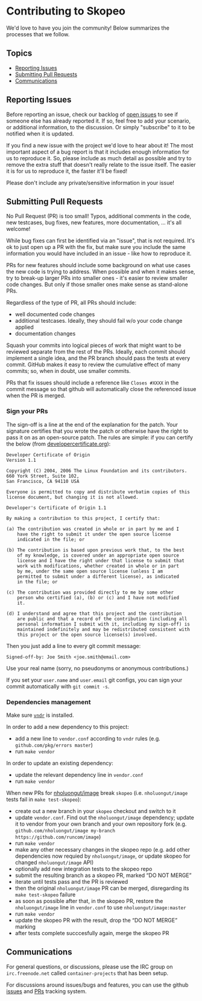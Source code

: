 # Contributing to Skopeo

We'd love to have you join the community! Below summarizes the processes
that we follow.

## Topics

* [Reporting Issues](#reporting-issues)
* [Submitting Pull Requests](#submitting-pull-requests)
* [Communications](#communications)
<!--
* [Becoming a Maintainer](#becoming-a-maintainer)
-->

## Reporting Issues

Before reporting an issue, check our backlog of 
[open issues](https://github.com/nholuongut/skopeo/issues)
to see if someone else has already reported it. If so, feel free to add
your scenario, or additional information, to the discussion. Or simply 
"subscribe" to it to be notified when it is updated.

If you find a new issue with the project we'd love to hear about it! The most
important aspect of a bug report is that it includes enough information for
us to reproduce it. So, please include as much detail as possible and try
to remove the extra stuff that doesn't really relate to the issue itself.
The easier it is for us to reproduce it, the faster it'll be fixed!

Please don't include any private/sensitive information in your issue!

## Submitting Pull Requests

No Pull Request (PR) is too small! Typos, additional comments in the code,
new testcases, bug fixes, new features, more documentation, ... it's all 
welcome!

While bug fixes can first be identified via an "issue", that is not required.
It's ok to just open up a PR with the fix, but make sure you include the same
information you would have included in an issue - like how to reproduce it.

PRs for new features should include some background on what use cases the
new code is trying to address. When possible and when it makes sense, try to break-up
larger PRs into smaller ones - it's easier to review smaller
code changes. But only if those smaller ones make sense as stand-alone PRs.

Regardless of the type of PR, all PRs should include:
* well documented code changes
* additional testcases. Ideally, they should fail w/o your code change applied
* documentation changes

Squash your commits into logical pieces of work that might want to be reviewed
separate from the rest of the PRs. Ideally, each commit should implement a single
idea, and the PR branch should pass the tests at every commit.  GitHub makes it easy
to review the cumulative effect of many commits; so, when in doubt, use smaller commits.

PRs that fix issues should include a reference like `Closes #XXXX` in the
commit message so that github will automatically close the referenced issue
when the PR is merged.

<!--
All PRs require at least two LGTMs (Looks Good To Me) from maintainers.
-->

### Sign your PRs

The sign-off is a line at the end of the explanation for the patch. Your
signature certifies that you wrote the patch or otherwise have the right to pass
it on as an open-source patch. The rules are simple: if you can certify
the below (from [developercertificate.org](http://developercertificate.org/)):

```
Developer Certificate of Origin
Version 1.1

Copyright (C) 2004, 2006 The Linux Foundation and its contributors.
660 York Street, Suite 102,
San Francisco, CA 94110 USA

Everyone is permitted to copy and distribute verbatim copies of this
license document, but changing it is not allowed.

Developer's Certificate of Origin 1.1

By making a contribution to this project, I certify that:

(a) The contribution was created in whole or in part by me and I
    have the right to submit it under the open source license
    indicated in the file; or

(b) The contribution is based upon previous work that, to the best
    of my knowledge, is covered under an appropriate open source
    license and I have the right under that license to submit that
    work with modifications, whether created in whole or in part
    by me, under the same open source license (unless I am
    permitted to submit under a different license), as indicated
    in the file; or

(c) The contribution was provided directly to me by some other
    person who certified (a), (b) or (c) and I have not modified
    it.

(d) I understand and agree that this project and the contribution
    are public and that a record of the contribution (including all
    personal information I submit with it, including my sign-off) is
    maintained indefinitely and may be redistributed consistent with
    this project or the open source license(s) involved.
```

Then you just add a line to every git commit message:

    Signed-off-by: Joe Smith <joe.smith@email.com>

Use your real name (sorry, no pseudonyms or anonymous contributions.)

If you set your `user.name` and `user.email` git configs, you can sign your
commit automatically with `git commit -s`.

### Dependencies management

Make sure [`vndr`](https://github.com/LK4D4/vndr) is installed.

In order to add a new dependency to this project:

- add a new line to `vendor.conf` according to `vndr` rules (e.g. `github.com/pkg/errors master`)
- run `make vendor`

In order to update an existing dependency:

- update the relevant dependency line in `vendor.conf`
- run `make vendor`

When new PRs for [nholuongut/image](https://github.com/nholuongut/image) break `skopeo` (i.e. `nholuongut/image` tests fail in `make test-skopeo`):

- create out a new branch in your `skopeo` checkout and switch to it
- update `vendor.conf`. Find out the `nholuongut/image` dependency; update it to vendor from your own branch and your own repository fork (e.g. `github.com/nholuongut/image my-branch https://github.com/runcom/image`)
- run `make vendor`
- make any other necessary changes in the skopeo repo (e.g. add other dependencies now requied by `nholuongut/image`, or update skopeo for changed `nholuongut/image` API)
- optionally add new integration tests to the skopeo repo
- submit the resulting branch as a skopeo PR, marked “DO NOT MERGE”
- iterate until tests pass and the PR is reviewed
- then the original `nholuongut/image` PR can be merged, disregarding its `make test-skopeo` failure
- as soon as possible after that, in the skopeo PR, restore the `nholuongut/image` line in `vendor.conf` to use `nholuongut/image:master`
- run `make vendor`
- update the skopeo PR with the result, drop the “DO NOT MERGE” marking
- after tests complete succcesfully again, merge the skopeo PR

## Communications

For general questions, or discussions, please use the 
IRC group on `irc.freenode.net` called `container-projects`
that has been setup.

For discussions around issues/bugs and features, you can use the github
[issues](https://github.com/nholuongut/skopeo/issues)
and
[PRs](https://github.com/nholuongut/skopeo/pulls)
tracking system.

<!--
## Becoming a Maintainer

To become a maintainer you must first be nominated by an existing maintainer.
If a majority (>50%) of maintainers agree then the proposal is adopted and
you will be added to the list.

Removing a maintainer requires at least 75% of the remaining maintainers
approval, or if the person requests to be removed then it is automatic.
Normally, a maintainer will only be removed if they are considered to be
inactive for a long period of time or are viewed as disruptive to the community.

The current list of maintainers can be found in the 
[MAINTAINERS](MAINTAINERS) file.
-->
